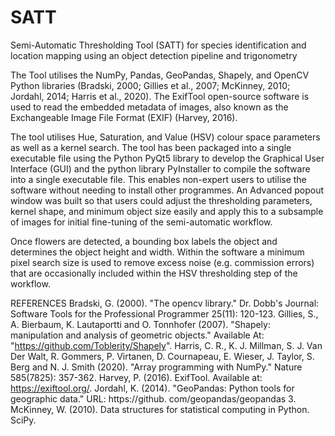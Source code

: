 # SATT
Semi-Automatic Thresholding Tool (SATT) for species identification and location mapping using an object detection pipeline and trigonometry

The Tool utilises the NumPy, Pandas, GeoPandas, Shapely, and OpenCV Python libraries (Bradski, 2000; Gillies et al., 2007; McKinney, 2010; Jordahl, 2014; Harris et al., 2020). The ExifTool open-source software is used to read the embedded metadata of images, also known as the Exchangeable Image File Format (EXIF) (Harvey, 2016). 

The tool utilises Hue, Saturation, and Value (HSV) colour space parameters as well as a kernel search. The tool has been packaged into a single executable file using the Python PyQt5 library to develop the Graphical User Interface (GUI) and the python library PyInstaller to compile the software into a single executable file. This enables non-expert users to utilise the software without needing to install other programmes. An Advanced popout window was built so that users could adjust the thresholding parameters, kernel shape, and minimum object size easily and apply this to a subsample of images for initial fine-tuning of the semi-automatic workflow. 

Once flowers are detected, a bounding box labels the object and determines the object height and width. Within the software a minimum pixel search size is used to remove excess noise (e.g. commission errors) that are occasionally included within the HSV thresholding step of the workflow. 


REFERENCES
Bradski, G. (2000). "The opencv library." Dr. Dobb's Journal: Software Tools for the Professional Programmer 25(11): 120-123.
Gillies, S., A. Bierbaum, K. Lautaportti and O. Tonnhofer (2007). "Shapely: manipulation and analysis of geometric objects." Available At: "https://github.com/Toblerity/Shapely".
Harris, C. R., K. J. Millman, S. J. Van Der Walt, R. Gommers, P. Virtanen, D. Cournapeau, E. Wieser, J. Taylor, S. Berg and N. J. Smith (2020). "Array programming with NumPy." Nature 585(7825): 357-362.
Harvey, P. (2016). ExifTool. Available at: https://exiftool.org/.
Jordahl, K. (2014). "GeoPandas: Python tools for geographic data." URL: https://github. com/geopandas/geopandas 3.
McKinney, W. (2010). Data structures for statistical computing in Python. SciPy.

